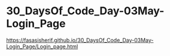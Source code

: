 # 30_DaysOf_Code_Day-03May-Login_Page
https://fasasisherif.github.io/30_DaysOf_Code_Day-03May-Login_Page/Login_page.html
